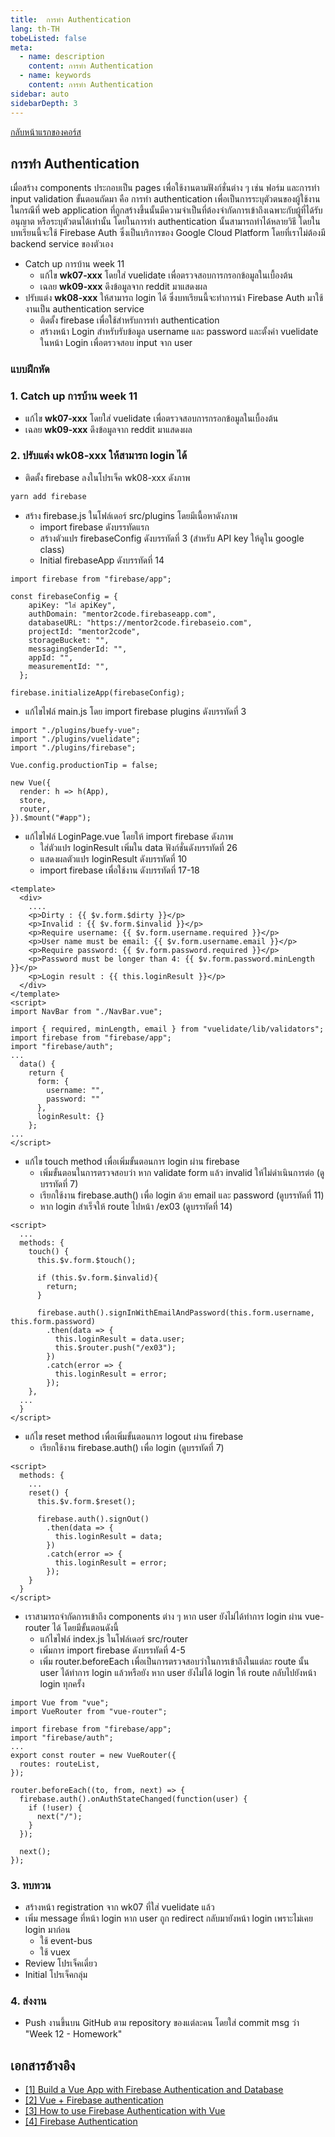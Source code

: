 ```yaml
---
title:  การทำ Authentication
lang: th-TH
tobeListed: false
meta:
  - name: description
    content: การทำ Authentication
  - name: keywords
    content: การทำ Authentication
sidebar: auto
sidebarDepth: 3
---
```

[กลับหน้าแรกของคอร์ส](/courses/web_dev/)

## การทำ Authentication

เมื่อสร้าง components ประกอบเป็น pages เพื่อใช้งานตามฟังก์ชั่นต่าง ๆ เช่น ฟอร์ม และการทำ input validation ขั้นตอนถัดมา คือ การทำ authentication เพื่อเป็นการระบุตัวตนของผู้ใช้งานในกรณีที่ web application ที่ถูกสร้างขึ้นนั้นมีความจำเป็นที่ต้องจำกัดการเข้าถึงเฉพาะกับผู้ที่ได้รับอนุญาต หรือระบุตัวตนได้เท่านั้น โดยในการทำ authentication นั้นสามารถทำได้หลายวิธี โดยในบทเรียนนี้จะใช้ Firebase Auth ซึ่งเป็นบริการของ Google Cloud Platform โดยที่เราไม่ต้องมี backend service ของตัวเอง

- Catch up การบ้าน week 11
  - แก้ไข **wk07-xxx** โดยใส่ vuelidate เพื่อตรวจสอบการกรอกข้อมูลในเบื้องต้น
  - เฉลย **wk09-xxx** ดึงข้อมูลจาก reddit มาแสดงผล
- ปรับแต่ง **wk08-xxx** ให้สามารถ login ได้ ซึ่งบทเรียนนี้จะทำการนำ Firebase Auth มาใช้งานเป็น authentication service
  - ติดตั้ง firebase เพื่อใช้สำหรับการทำ authentication
  - สร้างหน้า Login สำหรับรับข้อมูล username และ password และตั้งค่า vuelidate ในหน้า Login เพื่อตรวจสอบ input จาก user

### แบบฝึกหัด

### 1. Catch up การบ้าน week 11

- แก้ไข **wk07-xxx** โดยใส่ vuelidate เพื่อตรวจสอบการกรอกข้อมูลในเบื้องต้น
- เฉลย **wk09-xxx** ดึงข้อมูลจาก reddit มาแสดงผล

### 2. ปรับแต่ง **wk08-xxx** ให้สามารถ login ได้

- ติดตั้ง firebase ลงในโปรเจ็ค wk08-xxx ดังภาพ

```sh
yarn add firebase
```

- สร้าง firebase.js ในโฟล์เดอร์ src/plugins โดยมีเนื้อหาดังภาพ
  - import firebase ดังบรรทัดแรก
  - สร้างตัวแปร firebaseConfig ดังบรรทัดที่ 3 (สำหรับ API key ให้ดูใน google class)
  - Initial firebaseApp ดังบรรทัดที่ 14

```js{3,14}
import firebase from "firebase/app";

const firebaseConfig = {
    apiKey: "ใส่ apiKey",
    authDomain: "mentor2code.firebaseapp.com",
    databaseURL: "https://mentor2code.firebaseio.com",
    projectId: "mentor2code",
    storageBucket: "",
    messagingSenderId: "",
    appId: "",
    measurementId: "",
  };

firebase.initializeApp(firebaseConfig);

```

- แก้ไขไฟล์ main.js โดย import firebase plugins ดังบรรทัดที่ 3

```js{3}
import "./plugins/buefy-vue";
import "./plugins/vuelidate";
import "./plugins/firebase";

Vue.config.productionTip = false;

new Vue({
  render: h => h(App),
  store,
  router,
}).$mount("#app");
```

- แก้ไขไฟล์ LoginPage.vue โดยให้ import firebase ดังภาพ
  - ใส่ตัวแปร loginResult เพิ่มใน data ฟังก์ชั่นดังบรรทัดที่ 26
  - แสดงผลตัวแปร loginResult ดังบรรทัดที่ 10
  - import firebase เพื่อใช้งาน ดังบรรทัดที่ 17-18

```vue{10,17-18,26}
<template>
  <div>
    ....
    <p>Dirty : {{ $v.form.$dirty }}</p>
    <p>Invalid : {{ $v.form.$invalid }}</p>
    <p>Require username: {{ $v.form.username.required }}</p>
    <p>User name must be email: {{ $v.form.username.email }}</p>
    <p>Require password: {{ $v.form.password.required }}</p>
    <p>Password must be longer than 4: {{ $v.form.password.minLength }}</p>
    <p>Login result : {{ this.loginResult }}</p>
  </div>
</template>
<script>
import NavBar from "./NavBar.vue";

import { required, minLength, email } from "vuelidate/lib/validators";
import firebase from "firebase/app";
import "firebase/auth";
...
  data() {
    return {
      form: {
        username: "",
        password: ""
      },
      loginResult: {}
    };
...
</script>

```

- แก้ไข touch method เพื่อเพิ่มขั้นตอนการ login ผ่าน firebase
  - เพิ่มขั้นตอนในการตรวจสอบว่า หาก validate form แล้ว invalid ให้ไม่ดำเนินการต่อ (ดูบรรทัดที่ 7)
  - เรียกใช้งาน firebase.auth() เพื่อ login ด้วย email และ password (ดูบรรทัดที่ 11)
  - หาก login สำเร็จให้ route ไปหน้า /ex03 (ดูบรรทัดที่ 14)

```vue{7-9,11,14}
<script>
  ...
  methods: {
    touch() {
      this.$v.form.$touch();

      if (this.$v.form.$invalid){
        return;
      }

      firebase.auth().signInWithEmailAndPassword(this.form.username, this.form.password)
        .then(data => {
          this.loginResult = data.user;
          this.$router.push("/ex03");
        })
        .catch(error => {
          this.loginResult = error;
        });
    },
  ...
  }
</script>
```

- แก้ไข reset method เพื่อเพิ่มขั้นตอนการ logout ผ่าน firebase
  - เรียกใช้งาน firebase.auth() เพื่อ login (ดูบรรทัดที่ 7)

```vue{7}
<script>
  methods: {
    ...
    reset() {
      this.$v.form.$reset();

      firebase.auth().signOut()
        .then(data => {
          this.loginResult = data;
        })
        .catch(error => {
          this.loginResult = error;
        });
    }
  }
</script>
```

- เราสามารถจำกัดการเข้าถึง components ต่าง ๆ หาก user ยังไม่ได้ทำการ login ผ่าน vue-router ได้ โดยมีขั้นตอนดังนี้
  - แก้ไขไฟล์ index.js ในโฟล์เดอร์ src/router
  - เพิ่มการ import firebase ดังบรรทัดที่ 4-5
  - เพิ่ม router.beforeEach เพื่อเป็นการตรวจสอบว่าในการเข้าถึงในแต่ละ route นั้น user ได้ทำการ login แล้วหรือยัง หาก user ยังไม่ได้ login ให้ route กลับไปยังหน้า login ทุกครั้ง

```js{4-5,11,13-15}
import Vue from "vue";
import VueRouter from "vue-router";

import firebase from "firebase/app";
import "firebase/auth";
...
export const router = new VueRouter({
  routes: routeList,
});

router.beforeEach((to, from, next) => {
  firebase.auth().onAuthStateChanged(function(user) {
    if (!user) {
      next("/");
    }
  });

  next();
});

```

### 3. ทบทวน

- สร้างหน้า registration จาก wk07 ที่ใส่ vuelidate แล้ว
- เพิ่ม message ที่หน้า login หาก user ถูก redirect กลับมายังหน้า login เพราะไม่เคย login มาก่อน
  - ใช้ event-bus
  - ใช้ vuex
- Review โปรเจ็คเดี่ยว
- Initial โปรเจ็คกลุ่ม

### 4. ส่งงาน

- Push งานขึ้นบน GitHub ตาม repository ของแต่ละคน โดยใส่ commit msg ว่า "Week 12 - Homework"

## เอกสารอ้างอิง

- [\[1\] Build a Vue App with Firebase Authentication and Database](<https://blog.bitsrc.io/build-a-vue-app-with-firebase-authentication-and-database-e7d6816f79af>)
- [\[2\] Vue + Firebase authentication](<https://blog.logrocket.com/vue-firebase-authentication/>)
- [\[3\] How to use Firebase Authentication with Vue](<https://garywoodfine.com/vue-app-with-firebase-authentication/>)
- [\[4\] Firebase Authentication](<https://firebase.google.com/docs/auth>)
